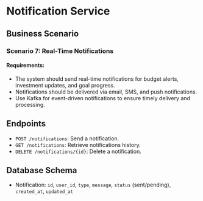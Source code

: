 # Notification Service

## Business Scenario

### Scenario 7: Real-Time Notifications

#### Requirements:
- The system should send real-time notifications for budget alerts, investment updates, and goal progress.
- Notifications should be delivered via email, SMS, and push notifications.
- Use Kafka for event-driven notifications to ensure timely delivery and processing.

## Endpoints
- `POST /notifications`: Send a notification.
- `GET /notifications`: Retrieve notifications history.
- `DELETE /notifications/{id}`: Delete a notification.

## Database Schema
- Notification: `id`, `user_id`, `type`, `message`, `status` (sent/pending), `created_at`, `updated_at`